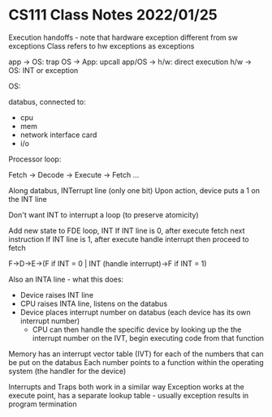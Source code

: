 # CS111 Class Notes 2022/01/25

Execution handoffs - note that hardware exception different from sw exceptions
Class refers to hw exceptions as exceptions

app    -> OS:  trap
OS     -> App: upcall
app/OS -> h/w: direct execution
h/w    -> OS:  INT or exception

OS:

databus, connected to:

* cpu
* mem
* network interface card
* i/o

Processor loop:

Fetch -> Decode -> Execute -> Fetch ...

Along databus, INTerrupt line (only one bit)
Upon action, device puts a 1 on the INT line

Don't want INT to interrupt a loop (to preserve atomicity)

Add new state to FDE loop, INT
If INT line is 0, after execute fetch next instruction
If INT line is 1, after execute handle interrupt then proceed to fetch

F->D->E->(F if INT = 0 | INT (handle interrupt)->F if INT = 1)

Also an INTA line - what this does:

* Device raises INT line
* CPU raises INTA line, listens on the databus
* Device places interrupt number on databus (each device has its own interrupt number)
  * CPU can then handle the specific device by looking up the the interrupt number on the IVT,
    begin executing code from that function

Memory has an interrupt vector table (IVT) for each of the numbers that can be put on the databus
Each number points to a function within the operating system (the handler for the device)

Interrupts and Traps both work in a similar way
Exception works at the execute point, has a separate lookup table - usually exception results
in program termination
